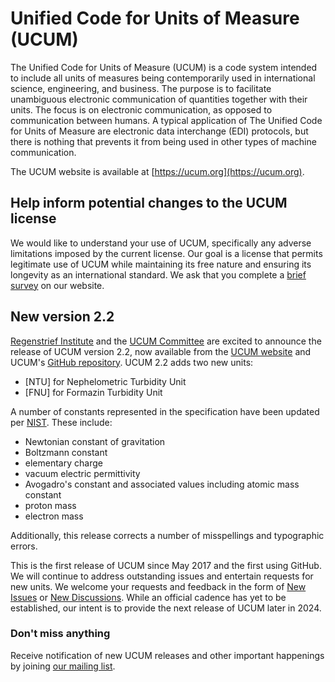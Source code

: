 # Unified Code for Units of Measure (UCUM)

The Unified Code for Units of Measure (UCUM) is a code system intended to include all units of measures being contemporarily used in international science, engineering, and business. The purpose is to facilitate unambiguous electronic communication of quantities together with their units. The focus is on electronic communication, as opposed to communication between humans. A typical application of The Unified Code for Units of Measure are electronic data interchange (EDI) protocols, but there is nothing that prevents it from being used in other types of machine communication. 

The UCUM website is available at [https://ucum.org](https://ucum.org).

## Help inform potential changes to the UCUM license

We would like to understand your use of UCUM, specifically any adverse limitations imposed by the current license. Our goal is a license that permits legitimate use of UCUM while maintaining its free nature and ensuring its longevity as an international standard. We ask that you complete a [brief survey](https://ucum.org/survey) on our website.

## New version 2.2

[Regenstrief Institute](https://www.regenstrief.org) and the [UCUM Committee](https://ucum.org/docs/advisors) are excited to announce the release of UCUM version 2.2, now available from the [UCUM website](https://ucum.org) and UCUM's [GitHub repository](https://github.com/ucum-org/ucum). UCUM 2.2 adds two new units:

- [NTU] for Nephelometric Turbidity Unit
- [FNU] for Formazin Turbidity Unit

A number of constants represented in the specification have been updated per [NIST](https://physics.nist.gov/cuu/Constants/index.html). These include:

- Newtonian constant of gravitation
- Boltzmann constant
- elementary charge
- vacuum electric permittivity
- Avogadro's constant and associated values including atomic mass constant
- proton mass
- electron mass

Additionally, this release corrects a number of misspellings and typographic errors.

This is the first release of UCUM since May 2017 and the first using GitHub. We will continue to address outstanding issues and entertain requests for new units. We welcome your requests and feedback in the form of [New Issues](https://ucum.org/docs/advisors) or [New Discussions](https://github.com/orgs/ucum-org/discussions). While an official cadence has yet to be established, our intent is to provide the next release of UCUM later in 2024.

### Don't miss anything

Receive notification of new UCUM releases and other important happenings by joining [our mailing list](https://ucum.org/list).
